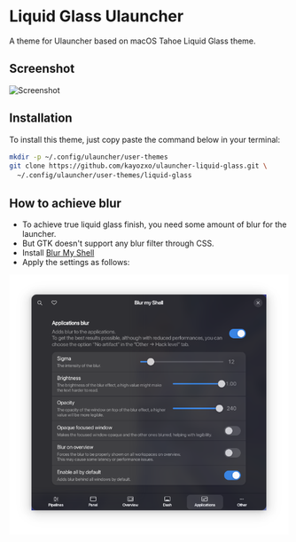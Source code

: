 # Liquid Glass Ulauncher

A theme for Ulauncher based on macOS Tahoe Liquid Glass theme.

## Screenshot

![Screenshot](screenshot.png)

## Installation

To install this theme, just copy paste the command below in your terminal:

```sh
mkdir -p ~/.config/ulauncher/user-themes
git clone https://github.com/kayozxo/ulauncher-liquid-glass.git \
  ~/.config/ulauncher/user-themes/liquid-glass
```

## How to achieve blur

- To achieve true liquid glass finish, you need some amount of blur for the launcher.
- But GTK doesn't support any blur filter through CSS.
- Install [Blur My Shell](https://extensions.gnome.org/extension/3193/blur-my-shell/)
- Apply the settings as follows:

![Blur My Shell settings](image.png)
